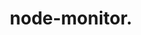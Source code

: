 ---
layout: tech_post
main: false
status: in-progress
category: tech
back: tech.html
title: node-monitor.
quote: A Node.js cloud-monitoring suite.
source: mqdb
when: 9 September 2011
---